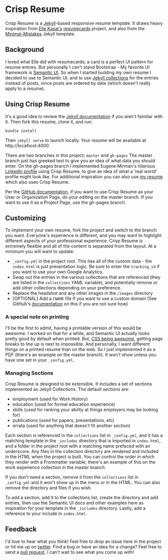 # Crisp Resume

Crisp Resume is a [Jekyll](https://jekyllrb.com)-based responsive resume template. It draws heavy  inspiration from [Elle Kasai's](https://github.com/ellekasai) [resumecards](https://github.com/ellekasai/resumecards) project, and also from the [Minimal-Mistakes](https://github.com/mmistakes/minimal-mistakes) Jekyll template.

## Background
I loved what Elle did with resumecards; a card is a perfect UI pattern for resume entries. But personally I can't stand Bootstrap - My favorite UI framework is [Semantic UI](http://semantic-ui.com). So when I started building my own resume I decided to use to Semantic UI, and to use [Jekyll collections](https://jekyllrb.com/docs/collections/) for the entries instead of posts, since posts are ordered by date (which doesn't really apply to a resume).

## Using Crisp Resume

It's a good idea to review the [Jekyll documentation](https://jekyllrb.com) if you aren't familiar with it. Then fork this resume, clone it, and run:

`bundle install`

Then `jekyll serve` to launch locally. Your resume will be available at http://localhost:4000

There are two branches in this project; `master` and `gh-pages` The master branch just has greeked text to give you an idea of what data you should enter. On the gh-pages branch I implemented Eugene Mirman's hilarious [LinkedIn profile](https://www.linkedin.com/in/eugene-mirman-bb023396) using Crisp Resume, to give an idea of what a 'real world' profile might look like. For additional inspiration you can also use [my resume](http://james.wrubel.org) which also uses Crisp Resume.

Per the [GitHub documentation](https://help.github.com/articles/user-organization-and-project-pages/), if you want to use Crisp Resume as your User or Organization Page, do your editing on the master branch. If you want to use it as a Project Page, use the gh-pages branch.

## Customizing
To implement your own resume, fork the project and switch to the branch you want. Everyone's experience is different, and you may want to highlight different aspects of your professional experience. Crisp Resume is extremely flexible and all of the content is separated from the layout. At a minimum you will want to update:
* `_config.yml` in the project root. This has all of the custom data - the `index.html` is just presentation logic. Be sure to enter the `tracking_id` if you want to use your own Google Analytics.
* Swap out the entries in the various collections that are referenced (they are listed in the `collections` YAML variable), and potentially remove or add other collections depending on your preference.
* Replace the headshot and any other images in the `/images` directory
* [OPTIONAL] Add a `CNAME` file if you want to use a custom domain (See GitHub's [documentation](https://help.github.com/articles/using-a-custom-domain-with-github-pages/) on this if you are not sure how)

### A special note on printing
I'll be the first to admit, having a printable version of this would be awesome. I worked on that for a while, and Semantic UI actually looks pretty good by default when printed. But, [CSS being awesome](http://imgur.com/gallery/9qzBYbH), getting page breaks to line up is next to impossible. And personally, I want different things on a printed resume than on the web. So I just implemented it as a PDF (there's an example on the master branch). It won't show unless you have one set in your `_config.yml`.

### Managing Sections
Crisp Resume is designed to be extensible. It includes a set of sections implemented as Jekyll Collections. The default sections are:
* employment (used for Work History)
* education (used for formal education experience)
* skills (used for ranking your ability at things employers may be looking for)
* publications (used for papers, presentations, etc)
* errata (used for anything that doesn't fit another section)

Each section is referenced in the `collections` list in `_config.yml`, and it has a matching template in the `_includes` directory that is imported in `index.html`, and a folder in the project root with a matching name prefaced with an underscore. Any files in the collection directory are rendered and included in the HTML when the project is built. You can control the order in which they render with a Frontmatter variable; there's an example of this on the work experience collection in the master branch.

If you don't need a section, remove it from the `collections` list in `_config.yml` and it won't show up in the menu or in the HTML. You can also remove the directory and files if you wish.

To add a section, add it to the collections list, create the directory and add entries, then use the Semantic UI docs and other examples here as inspiration for your template in the `_includes` directory. Lastly, add a reference to your include in `index.html`.

## Feedback

I'd love to hear what you think! Feel free to drop an issue here in the project or hit me up on [twitter](https://twitter.com/jameswrubel). Find a bug or have an idea for a change? Feel free to send a [pull request](https://help.github.com/articles/using-pull-requests/). I can't wait to see what you come up with!
